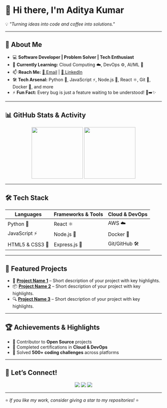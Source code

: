 # 👋 Hi there, I'm **Aditya Kumar**  

💡 *"Turning ideas into code and coffee into solutions."*  

---

## 🚀 About Me  

- 💻 **Software Developer | Problem Solver | Tech Enthusiast**  
- 🌱 **Currently Learning:** Cloud Computing ☁️, DevOps ⚙️, AI/ML 🤖  
- 📫 **Reach Me:** [📧 Email](mailto:your.email@example.com) | [💼 LinkedIn](https://www.linkedin.com/in/adityakumar304)  
- 🛠 **Tech Arsenal:** Python 🐍, JavaScript ⚡, Node.js 🌿, React ⚛️, Git 🔧, Docker 🐳, and more  
- ⚡ **Fun Fact:** Every bug is just a feature waiting to be understood! 🐛➡️✨  

---

## 📊 GitHub Stats & Activity  

<p align="center">
  <img src="https://github-readme-stats.vercel.app/api?username=Adityakumar-304&show_icons=true&theme=tokyonight&count_private=true&hide_title=true" height="165" />
  <img src="https://github-readme-streak-stats.herokuapp.com?user=Adityakumar-304&theme=tokyonight&hide_border=false" height="165" />
</p>

---

## 🛠 Tech Stack  

| **Languages**        | **Frameworks & Tools**       | **Cloud & DevOps** |
|----------------------|-----------------------------|--------------------|
| Python 🐍            | React ⚛️                    | AWS ☁️             |
| JavaScript ⚡         | Node.js 🌿                  | Docker 🐳          |
| HTML5 & CSS3 🎨      | Express.js 🚀               | Git/GitHub 🛠      |

---

## 📝 Featured Projects  

- 🚀 **[Project Name 1](#)** – Short description of your project with key highlights.  
- 📦 **[Project Name 2](#)** – Short description of your project with key highlights.  
- 🔍 **[Project Name 3](#)** – Short description of your project with key highlights.  

---

## 🏆 Achievements & Highlights  

- 🌟 Contributor to **Open Source** projects  
- 📜 Completed certifications in **Cloud & DevOps**  
- 🥇 Solved **500+ coding challenges** across platforms  

---

## 🤝 Let’s Connect!  

<p align="center">
  <a href="mailto:your.email@example.com"><img src="https://img.shields.io/badge/Email-D14836?style=for-the-badge&logo=gmail&logoColor=white"></a>
  <a href="https://www.linkedin.com/in/adityakumar304"><img src="https://img.shields.io/badge/LinkedIn-0A66C2?style=for-the-badge&logo=linkedin&logoColor=white"></a>
  <a href="#"><img src="https://img.shields.io/badge/Portfolio-FF5722?style=for-the-badge&logo=firefox&logoColor=white"></a>
</p>  

---

⭐ *If you like my work, consider giving a star to my repositories!* ⭐
